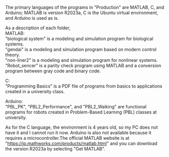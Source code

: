 The primary languages of the programs in "Production" are MATLAB, C, and Arduino; MATLAB is version R2023a, C is the Ubuntu virtual environment, and Arduino is used as is.

As a description of each folder,  
MATLAB:  
"biological system" is a modeling and simulation program for biological systems.  
"gendai" is a modeling and simulation program based on modern control theory.  
"non-liner2" is a modeling and simulation program for nonlinear systems.  
"Robot_sencer" is a parity check program using MATLAB and a conversion program between gray code and binary code.  

C:  
"Programming Basics" is a PDF file of programs from basics to applications created in a university class.  

Arduino:  
"PBL_PK", "PBL2_Performance", and "PBL2_Walking" are functional programs for robots created in Problem-Based Learning (PBL) classes at university.  

As for the C language, the environment is 4 years old, so my PC does not have it and I cannot run it now. Arduino is also not available because it requires a microcontroller.The official MATLAB website is at "https://jp.mathworks.com/products/matlab.html" and you can download the version R2023a by selecting "Get MATLAB".
